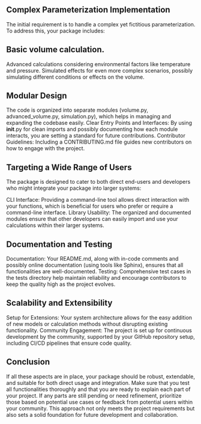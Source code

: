 ## Complex Parameterization Implementation
The initial requirement is to handle a complex yet fictitious parameterization. To address this, your package includes:

## Basic volume calculation.
Advanced calculations considering environmental factors like temperature and pressure.
Simulated effects for even more complex scenarios, possibly simulating different conditions or effects on the volume.

## Modular Design

The code is organized into separate modules (volume.py, advanced_volume.py, simulation.py), which helps in managing and expanding the codebase easily.
Clear Entry Points and Interfaces: By using __init__.py for clean imports and possibly documenting how each module interacts, you are setting a standard for future contributions.
Contributor Guidelines: Including a CONTRIBUTING.md file guides new contributors on how to engage with the project.

## Targeting a Wide Range of Users
The package is designed to cater to both direct end-users and developers who might integrate your package into larger systems:

CLI Interface: Providing a command-line tool allows direct interaction with your functions, which is beneficial for users who prefer or require a command-line interface.
Library Usability: The organized and documented modules ensure that other developers can easily import and use your calculations within their larger systems.

## Documentation and Testing
Documentation: Your README.md, along with in-code comments and possibly online documentation (using tools like Sphinx), ensures that all functionalities are well-documented.
Testing: Comprehensive test cases in the tests directory help maintain reliability and encourage contributors to keep the quality high as the project evolves.

## Scalability and Extensibility

Setup for Extensions: Your system architecture allows for the easy addition of new models or calculation methods without disrupting existing functionality.
Community Engagement: The project is set up for continuous development by the community, supported by your GitHub repository setup, including CI/CD pipelines that ensure code quality.

## Conclusion
If all these aspects are in place, your package should be robust, extendable, and suitable for both direct usage and integration. Make sure that you test all functionalities thoroughly and that you are ready to explain each part of your project. If any parts are still pending or need refinement, prioritize those based on potential use cases or feedback from potential users within your community. This approach not only meets the project requirements but also sets a solid foundation for future development and collaboration.